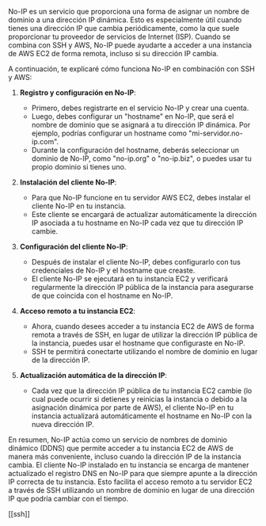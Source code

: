 
No-IP es un servicio que proporciona una forma de asignar un nombre de dominio a una dirección IP dinámica. Esto es especialmente útil cuando tienes una dirección IP que cambia periódicamente, como la que suele proporcionar tu proveedor de servicios de Internet (ISP). Cuando se combina con SSH y AWS, No-IP puede ayudarte a acceder a una instancia de AWS EC2 de forma remota, incluso si su dirección IP cambia.

A continuación, te explicaré cómo funciona No-IP en combinación con SSH y AWS:

1. **Registro y configuración en No-IP**:
    
    - Primero, debes registrarte en el servicio No-IP y crear una cuenta.
    - Luego, debes configurar un "hostname" en No-IP, que será el nombre de dominio que se asignará a tu dirección IP dinámica. Por ejemplo, podrías configurar un hostname como "mi-servidor.no-ip.com".
    - Durante la configuración del hostname, deberás seleccionar un dominio de No-IP, como "no-ip.org" o "no-ip.biz", o puedes usar tu propio dominio si tienes uno.
2. **Instalación del cliente No-IP**:
    
    - Para que No-IP funcione en tu servidor AWS EC2, debes instalar el cliente No-IP en tu instancia.
    - Este cliente se encargará de actualizar automáticamente la dirección IP asociada a tu hostname en No-IP cada vez que tu dirección IP cambie.
3. **Configuración del cliente No-IP**:
    
    - Después de instalar el cliente No-IP, debes configurarlo con tus credenciales de No-IP y el hostname que creaste.
    - El cliente No-IP se ejecutará en tu instancia EC2 y verificará regularmente la dirección IP pública de la instancia para asegurarse de que coincida con el hostname en No-IP.
4. **Acceso remoto a tu instancia EC2**:
    
    - Ahora, cuando desees acceder a tu instancia EC2 de AWS de forma remota a través de SSH, en lugar de utilizar la dirección IP pública de la instancia, puedes usar el hostname que configuraste en No-IP.
    - SSH te permitirá conectarte utilizando el nombre de dominio en lugar de la dirección IP.
5. **Actualización automática de la dirección IP**:
    
    - Cada vez que la dirección IP pública de tu instancia EC2 cambie (lo cual puede ocurrir si detienes y reinicias la instancia o debido a la asignación dinámica por parte de AWS), el cliente No-IP en tu instancia actualizará automáticamente el hostname en No-IP con la nueva dirección IP.

En resumen, No-IP actúa como un servicio de nombres de dominio dinámico (DDNS) que permite acceder a tu instancia EC2 de AWS de manera más conveniente, incluso cuando la dirección IP de la instancia cambia. El cliente No-IP instalado en tu instancia se encarga de mantener actualizado el registro DNS en No-IP para que siempre apunte a la dirección IP correcta de tu instancia. Esto facilita el acceso remoto a tu servidor EC2 a través de SSH utilizando un nombre de dominio en lugar de una dirección IP que podría cambiar con el tiempo.

[[ssh]]